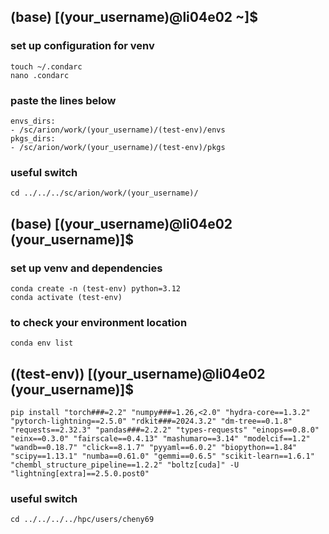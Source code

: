 ## (base) [(your_username)@li04e02 ~]$

### set up configuration for venv

    touch ~/.condarc
    nano .condarc

### paste the lines below

    envs_dirs: 
    - /sc/arion/work/(your_username)/(test-env)/envs 
    pkgs_dirs: 
    - /sc/arion/work/(your_username)/(test-env)/pkgs

### useful switch

    cd ../../../sc/arion/work/(your_username)/

## (base) [(your_username)@li04e02 (your_username)]$ 

### set up venv and dependencies

    conda create -n (test-env) python=3.12
    conda activate (test-env)

### to check your environment location

    conda env list

## ((test-env)) [(your_username)@li04e02 (your_username)]$

    pip install "torch###=2.2" "numpy###=1.26,<2.0" "hydra-core==1.3.2" "pytorch-lightning==2.5.0" "rdkit###=2024.3.2" "dm-tree==0.1.8" "requests==2.32.3" "pandas###=2.2.2" "types-requests" "einops==0.8.0" "einx==0.3.0" "fairscale==0.4.13" "mashumaro==3.14" "modelcif==1.2" "wandb==0.18.7" "click==8.1.7" "pyyaml==6.0.2" "biopython==1.84" "scipy==1.13.1" "numba==0.61.0" "gemmi==0.6.5" "scikit-learn==1.6.1" "chembl_structure_pipeline==1.2.2" "boltz[cuda]" -U "lightning[extra]==2.5.0.post0"

### useful switch

    cd ../../../../hpc/users/cheny69
